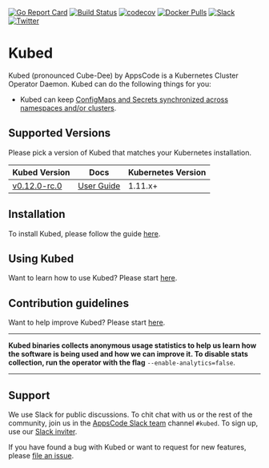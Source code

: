 [![Go Report Card](https://goreportcard.com/badge/github.com/appscode/kubed)](https://goreportcard.com/report/github.com/appscode/kubed)
[![Build Status](https://travis-ci.org/appscode/kubed.svg?branch=master)](https://travis-ci.org/appscode/kubed)
[![codecov](https://codecov.io/gh/appscode/kubed/branch/master/graph/badge.svg)](https://codecov.io/gh/appscode/kubed)
[![Docker Pulls](https://img.shields.io/docker/pulls/appscode/kubed.svg)](https://hub.docker.com/r/appscode/kubed/)
[![Slack](https://slack.appscode.com/badge.svg)](https://slack.appscode.com)
[![Twitter](https://img.shields.io/twitter/follow/appscodehq.svg?style=social&logo=twitter&label=Follow)](https://twitter.com/intent/follow?screen_name=AppsCodeHQ)

# Kubed
Kubed (pronounced Cube-Dee) by AppsCode is a Kubernetes Cluster Operator Daemon. Kubed can do the following things for you:

 - Kubed can keep [ConfigMaps and Secrets synchronized across namespaces and/or clusters](https://appscode.com/products/kubed/latest/guides/config-syncer/).


## Supported Versions
Please pick a version of Kubed that matches your Kubernetes installation.

| Kubed Version                                                     | Docs                                                            | Kubernetes Version |
|-------------------------------------------------------------------|-----------------------------------------------------------------|--------------------|
| [v0.12.0-rc.0](https://github.com/appscode/kubed/releases/tag/v0.12.0-rc.0) | [User Guide](https://appscode.com/products/kubed/v0.12.0-rc.0/)      | 1.11.x+            |

## Installation
To install Kubed, please follow the guide [here](https://appscode.com/products/kubed/latest/setup/install/).

## Using Kubed
Want to learn how to use Kubed? Please start [here](https://appscode.com/products/kubed/latest/).

## Contribution guidelines
Want to help improve Kubed? Please start [here](https://appscode.com/products/kubed/latest/welcome/contributing/).

---

**Kubed binaries collects anonymous usage statistics to help us learn how the software is being used and how we can improve it. To disable stats collection, run the operator with the flag** `--enable-analytics=false`.

---

## Support
We use Slack for public discussions. To chit chat with us or the rest of the community, join us in the [AppsCode Slack team](https://appscode.slack.com/messages/C6HSHCKBL/details/) channel `#kubed`. To sign up, use our [Slack inviter](https://slack.appscode.com/).

If you have found a bug with Kubed or want to request for new features, please [file an issue](https://github.com/appscode/kubed/issues/new).
